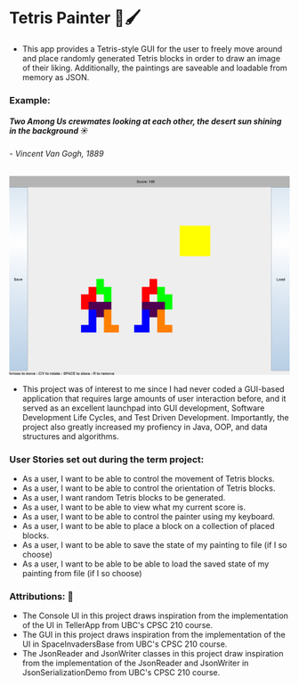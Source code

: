 # Tetris Painter 🎨🖌️

- This app provides a Tetris-style GUI for the user to freely move around and place randomly generated Tetris blocks in order to draw an image of their liking. Additionally, the paintings are saveable and loadable from memory as JSON.

### Example:
##### Two Among Us crewmates looking at each other, the desert sun shining in the background ☀️
###### - Vincent Van Gogh, 1889

<img src="/src/Drawing.png" width="600">

- This project was of interest to me since I had never coded a GUI-based application that requires large amounts of user interaction before, and it served as an excellent launchpad into GUI development, Software Development Life Cycles, and Test Driven Development. Importantly, the project also greatly increased my profiency in Java, OOP, and data structures and algorithms.

### User Stories set out during the term project:

- As a user, I want to be able to control the movement of Tetris blocks.
- As a user, I want to be able to control the orientation of Tetris blocks.
- As a user, I want random Tetris blocks to be generated.
- As a user, I want to be able to view what my current score is.
- As a user, I want to be able to control the painter using my keyboard.
- As a user, I want to be able to place a block on a collection of placed blocks.
- As a user, I want to be able to save the state of my painting to file (if I so choose)
- As a user, I want to be able to be able to load the saved state of my painting from file (if I so choose)

### Attributions: 📑
- The Console UI in this project draws inspiration from the implementation of the UI in TellerApp from UBC's CPSC 210 course. 
- The GUI in this project draws inspiration from the implementation of the UI in SpaceInvadersBase from UBC's CPSC 210 course.
- The JsonReader and JsonWriter classes in this project draw inspiration from the implementation of the JsonReader and JsonWriter in JsonSerializationDemo from UBC's CPSC 210 course.
